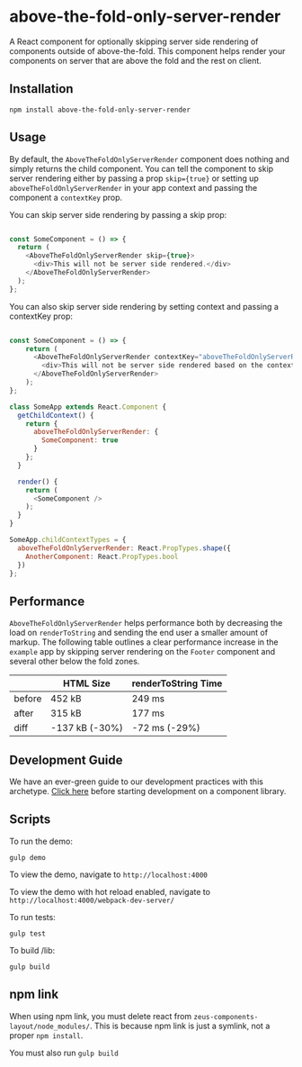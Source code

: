 # above-the-fold-only-server-render

A React component for optionally skipping server side rendering of components outside of above-the-fold. This component helps render your components on server that are above the fold and the rest on client.

## Installation

```
npm install above-the-fold-only-server-render
```

## Usage

By default, the `AboveTheFoldOnlyServerRender` component does nothing and simply returns the child component.
You can tell the component to skip server rendering either by passing a prop `skip={true}` or
setting up `aboveTheFoldOnlyServerRender` in your app context and passing the component a `contextKey` prop.

You can skip server side rendering by passing a skip prop:

```js

const SomeComponent = () => {
  return (
    <AboveTheFoldOnlyServerRender skip={true}>
      <div>This will not be server side rendered.</div>
    </AboveTheFoldOnlyServerRender>
  );
};
```

You can also skip server side rendering by setting context and passing a contextKey prop:

```js

const SomeComponent = () => {
    return (
      <AboveTheFoldOnlyServerRender contextKey="aboveTheFoldOnlyServerRender.SomeComponent">
        <div>This will not be server side rendered based on the context.</div>
      </AboveTheFoldOnlyServerRender>
    );
};

class SomeApp extends React.Component {
  getChildContext() {
    return {
      aboveTheFoldOnlyServerRender: {
        SomeComponent: true
      }
    };
  }

  render() {
    return (
      <SomeComponent />
    );
  }
}

SomeApp.childContextTypes = {
  aboveTheFoldOnlyServerRender: React.PropTypes.shape({
    AnotherComponent: React.PropTypes.bool
  })
};

```

## Performance

`AboveTheFoldOnlyServerRender` helps performance both by decreasing the load on `renderToString` and sending the end user a smaller amount of markup.
The following table outlines a clear performance increase in the `example` app by skipping server rendering on
the `Footer` component and several other below the fold zones.

|          | HTML Size      | renderToString Time |
| -------- | -------------- | ------------------- |
| before   | 452 kB         | 249 ms              |
| after    | 315 kB         | 177 ms              |
| diff     | -137 kB (-30%) | -72 ms (-29%)       |


## Development Guide

We have an ever-green guide to our development practices with this archetype.
[Click here](https://github.com/electrode-io/electrode-archetype-react-component/blob/master/DEVELOPMENT.md)
before starting development on a component library.

## Scripts

To run the demo:

```
gulp demo
```

To view the demo, navigate to `http://localhost:4000`

To view the demo with hot reload enabled, navigate to `http://localhost:4000/webpack-dev-server/`

To run tests:

```
gulp test
```

To build /lib:

```
gulp build
```

## npm link

When using npm link, you must delete react from `zeus-components-layout/node_modules/`. This is because npm link is just a symlink, not a proper `npm install`.

You must also run `gulp build`
